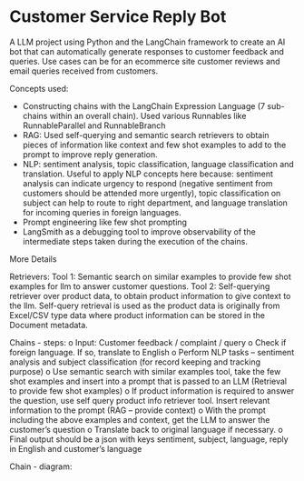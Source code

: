 # Customer Service Reply Bot

A LLM project using Python and the LangChain framework to create an AI bot that can automatically generate responses to customer feedback and queries. Use cases can be for an ecommerce site customer reviews and email queries received from customers. 

Concepts used:
- Constructing chains with the LangChain Expression Language (7 sub-chains within an overall chain). Used various Runnables like RunnableParallel and RunnableBranch
- RAG: Used self-querying and semantic search retrievers to obtain pieces of information like context and few shot examples to add to the prompt to improve reply generation.
- NLP: sentiment analysis, topic classification, language classification and translation. Useful to apply NLP concepts here because: sentiment analysis can indicate urgency to respond (negative sentiment from customers should be attended more urgently), topic classification on subject can help to route to right department, and language translation for incoming queries in foreign languages.
- Prompt engineering like few shot prompting
- LangSmith as a debugging tool to improve observability of the intermediate steps taken during the execution of the chains.

More Details

Retrievers:
Tool 1: Semantic search on similar examples to provide few shot examples for llm to answer customer questions.
Tool 2: Self-querying retriever over product data, to obtain product information to give context to the llm. Self-query retrieval is used as the product data is originally from Excel/CSV type data where product information can be stored in the Document metadata. 

Chains - steps:
o	Input: Customer feedback / complaint / query
o	Check if foreign language. If so, translate to English
o	Perform NLP tasks – sentiment analysis and subject classification (for record keeping and tracking purpose)
o	Use semantic search with similar examples tool, take the few shot examples and insert into a prompt that is passed to an LLM (Retrieval to provide few shot examples)
o	If product information is required to answer the question, use self query product info retriever tool. Insert relevant information to the prompt (RAG – provide context)
o	With the prompt including the above examples and context, get the LLM to answer the customer’s question 
o	Translate back to original language if necessary.
o	Final output should be a json with keys sentiment, subject, language, reply in English and customer’s language


Chain - diagram:

